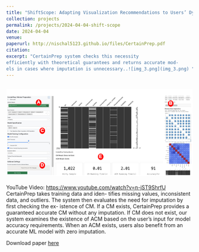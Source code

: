 ```yaml
---
title: "ShiftScope: Adapting Visualization Recommendations to Users’ Dynamic Data Focus"
collection: projects
permalink: /projects/2024-04-04-shift-scope
date: 2024-04-04
venue: 
paperurl: http://nischal5123.github.io/files/CertainPrep.pdf
citation: 
excerpt: "CertainPrep system checks this necessity
efficiently with theoretical guarantees and returns accurate mod-
els in cases where imputation is unnecessary..![img_3.png](img_3.png) "
---
```


![img_3.png](img_3.png)
---
YouTube Video: https://www.youtube.com/watch?v=n-jST9ShrfU
CertainPrep takes training data and iden-
tifies missing values, inconsistent data, and outliers. The system
then evaluates the need for imputation by first checking the ex-
istence of CM. If a CM exists, CertainPrep provides a guaranteed
accurate CM without any imputation. If CM does not exist, our
system examines the existence of ACM based on the user’s input
for model accuracy requirements. When an ACM exists, users also
benefit from an accurate ML model with zero imputation.

Download paper [here](http://nischal5123.github.io/files/CertainPrep.pdf)
